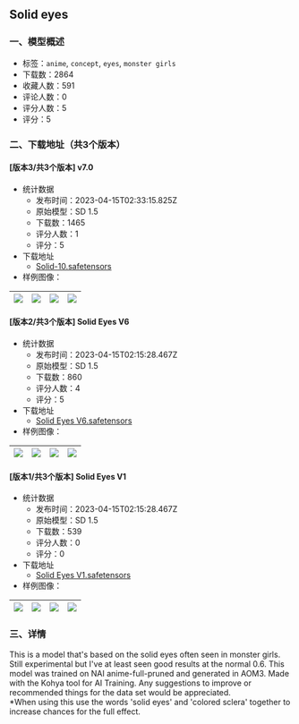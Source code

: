 ## Solid eyes
### 一、模型概述

- 标签：`anime`, `concept`, `eyes`, `monster girls`
- 下载数：2864
- 收藏人数：591
- 评论人数：0
- 评分人数：5
- 评分：5

### 二、下载地址（共3个版本）

#### [版本3/共3个版本] v7.0

- 统计数据
  - 发布时间：2023-04-15T02:33:15.825Z
  - 原始模型：SD 1.5
  - 下载数：1465
  - 评分人数：1
  - 评分：5
- 下载地址
  - [Solid-10.safetensors](https://civitai.com/api/download/models/46015)
- 样例图像：

| <img src="https://image.civitai.com/xG1nkqKTMzGDvpLrqFT7WA/bbc5b2f0-2677-4a19-4858-3fd6010bc200/width=450/497977.jpeg" /> | <img src="https://image.civitai.com/xG1nkqKTMzGDvpLrqFT7WA/2cf95cb8-911f-4680-56de-7895316e0100/width=450/497962.jpeg" /> | <img src="https://image.civitai.com/xG1nkqKTMzGDvpLrqFT7WA/2ea9eb6f-45f3-490b-f024-f49f6b8a9800/width=450/497911.jpeg" /> | <img src="https://image.civitai.com/xG1nkqKTMzGDvpLrqFT7WA/7224fcaa-16ec-40f8-a9e8-2f3de7c40f00/width=450/497912.jpeg" /> |
| ---- | ---- | ---- | ---- |

#### [版本2/共3个版本] Solid Eyes V6

- 统计数据
  - 发布时间：2023-04-15T02:15:28.467Z
  - 原始模型：SD 1.5
  - 下载数：860
  - 评分人数：4
  - 评分：5
- 下载地址
  - [Solid Eyes V6.safetensors](https://civitai.com/api/download/models/27476)
- 样例图像：

| <img src="https://image.civitai.com/xG1nkqKTMzGDvpLrqFT7WA/0b700ef6-a9fd-419a-f7c0-0e4dc45e1100/width=450/302458.jpeg" /> | <img src="https://image.civitai.com/xG1nkqKTMzGDvpLrqFT7WA/5f62e942-5abf-4ecf-1674-631370313100/width=450/302457.jpeg" /> | <img src="https://image.civitai.com/xG1nkqKTMzGDvpLrqFT7WA/abb8c610-eb63-4ee3-fd52-2d6543d64a00/width=450/302456.jpeg" /> | <img src="https://image.civitai.com/xG1nkqKTMzGDvpLrqFT7WA/c915e201-8e0d-400d-c085-559e3fc31b00/width=450/302455.jpeg" /> |
| ---- | ---- | ---- | ---- |

#### [版本1/共3个版本] Solid Eyes V1

- 统计数据
  - 发布时间：2023-04-15T02:15:28.467Z
  - 原始模型：SD 1.5
  - 下载数：539
  - 评分人数：0
  - 评分：0
- 下载地址
  - [Solid Eyes V1.safetensors](https://civitai.com/api/download/models/22394)
- 样例图像：

| <img src="https://image.civitai.com/xG1nkqKTMzGDvpLrqFT7WA/74778914-7302-4455-0aae-4bd4cfb3dc00/width=450/240934.jpeg" /> | <img src="https://image.civitai.com/xG1nkqKTMzGDvpLrqFT7WA/8ac60cb0-93c7-49a3-7428-13795de20e00/width=450/240941.jpeg" /> | <img src="https://image.civitai.com/xG1nkqKTMzGDvpLrqFT7WA/c81f30b9-c7ef-47ce-36bb-02a4f8efbc00/width=450/240940.jpeg" /> | <img src="https://image.civitai.com/xG1nkqKTMzGDvpLrqFT7WA/c8eb15b9-5178-4b6b-45c8-dd0f0e882d00/width=450/240939.jpeg" /> |
| ---- | ---- | ---- | ---- |


### 三、详情
<p>This is a model that's based on the solid eyes often seen in monster girls. Still experimental but I've at least seen good results at the normal 0.6. This model was trained on NAI anime-full-pruned and generated in AOM3. Made with the Kohya tool for AI Training. Any suggestions to improve or recommended things for the data set would be appreciated.<br />*When using this use the words 'solid eyes' and 'colored sclera' together to increase chances for the full effect.</p>